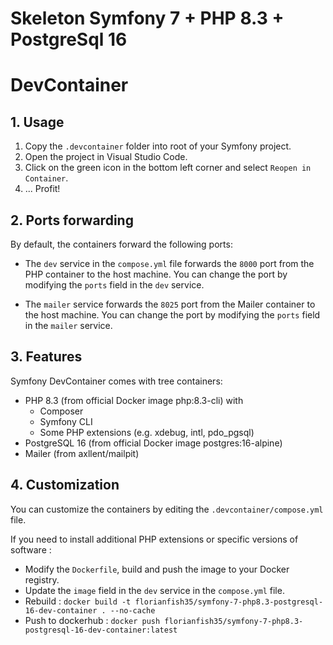 # Skeleton Symfony 7 + PHP 8.3 + PostgreSql 16


# DevContainer
## 1. Usage
1. Copy the `.devcontainer` folder into root of your Symfony project.
2. Open the project in Visual Studio Code.
3. Click on the green icon in the bottom left corner and select `Reopen in Container`.
4. ... Profit!

## 2. Ports forwarding
By default, the containers forward the following ports:

- The `dev` service in the `compose.yml` file forwards the `8000` port from the PHP container to the host machine. You can change the port by modifying the `ports` field in the `dev` service.

- The `mailer` service forwards the `8025` port from the Mailer container to the host machine. You can change the port by modifying the `ports` field in the `mailer` service.

## 3. Features
Symfony DevContainer comes with tree containers:

- PHP 8.3 (from official Docker image php:8.3-cli) with
  - Composer
  - Symfony CLI
  - Some PHP extensions (e.g. xdebug, intl, pdo_pgsql)
- PostgreSQL 16 (from official Docker image postgres:16-alpine)
- Mailer (from axllent/mailpit)

## 4. Customization
You can customize the containers by editing the `.devcontainer/compose.yml` file.

If you need to install additional PHP extensions or specific versions of software :
- Modify the `Dockerfile`, build and push the image to your Docker registry.
- Update the `image` field in the `dev` service in the `compose.yml` file.
- Rebuild : `docker build -t florianfish35/symfony-7-php8.3-postgresql-16-dev-container . --no-cache`
- Push to dockerhub : `docker push florianfish35/symfony-7-php8.3-postgresql-16-dev-container:latest`
